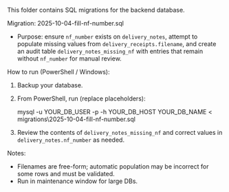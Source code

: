 This folder contains SQL migrations for the backend database.

Migration: 2025-10-04-fill-nf-number.sql
- Purpose: ensure `nf_number` exists on `delivery_notes`, attempt to populate missing values from
  `delivery_receipts.filename`, and create an audit table `delivery_notes_missing_nf` with
  entries that remain without `nf_number` for manual review.

How to run (PowerShell / Windows):
1) Backup your database.
2) From PowerShell, run (replace placeholders):

   mysql -u YOUR_DB_USER -p -h YOUR_DB_HOST YOUR_DB_NAME < migrations\\2025-10-04-fill-nf-number.sql

3) Review the contents of `delivery_notes_missing_nf` and correct values in `delivery_notes.nf_number` as needed.

Notes:
- Filenames are free-form; automatic population may be incorrect for some rows and must be validated.
- Run in maintenance window for large DBs.
